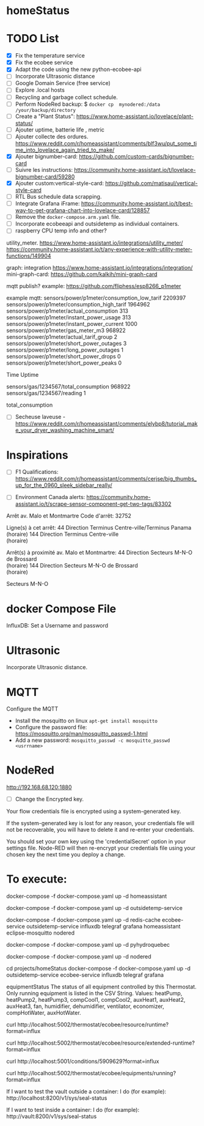 # homeStatus

# TODO List

- [x] Fix the temperature service
- [x] Fix the ecobee service
- [x] Adapt the code using the new python-ecobee-api
- [ ] Incorporate Ultrasonic distance
- [ ] Google Domain Service (free service)
- [ ] Explore .local hosts
- [ ] Recycling and garbage collect schedule.
- [ ] Perform NodeRed backup: $ `docker cp  mynodered:/data  /your/backup/directory`
- [ ] Create a "Plant Status": https://www.home-assistant.io/lovelace/plant-status/
- [ ] Ajouter uptime, batterie life , metric 
- [ ] Ajouter collecte des ordures. https://www.reddit.com/r/homeassistant/comments/blf3wu/put_some_time_into_lovelace_again_tried_to_make/
- [x] Ajouter bignumber-card: https://github.com/custom-cards/bignumber-card
- [ ] Suivre les instructions: https://community.home-assistant.io/t/lovelace-bignumber-card/59280
- [x] Ajouter custom:vertical-style-card: https://github.com/matisaul/vertical-style-card
- [ ] RTL Bus schedule data scrapping.
- [ ] Integrate Grafana iFrame: https://community.home-assistant.io/t/best-way-to-get-grafana-chart-into-lovelace-card/128857
- [ ] Remove the `docker-compose.arm.yaml` file.
- [ ] Incorporate ecobeeapi and outsidetemp as individual containers.
- [ ] raspberry CPU temp info and other?

utility_meter. https://www.home-assistant.io/integrations/utility_meter/
https://community.home-assistant.io/t/any-experience-with-utility-meter-functions/149904

graph:
integration https://www.home-assistant.io/integrations/integration/
mini-graph-card: https://github.com/kalkih/mini-graph-card


mqtt publish?  example: https://github.com/fliphess/esp8266_p1meter

example mqtt:
sensors/power/p1meter/consumption_low_tarif 2209397
sensors/power/p1meter/consumption_high_tarif 1964962
sensors/power/p1meter/actual_consumption 313
sensors/power/p1meter/instant_power_usage 313
sensors/power/p1meter/instant_power_current 1000
sensors/power/p1meter/gas_meter_m3 968922
sensors/power/p1meter/actual_tarif_group 2
sensors/power/p1meter/short_power_outages 3
sensors/power/p1meter/long_power_outages 1
sensors/power/p1meter/short_power_drops 0
sensors/power/p1meter/short_power_peaks 0

Time
Uptime



sensors/gas/1234567/total_consumption 968922
sensors/gas/1234567/reading 1

total_consumption




- [ ] Secheuse laveuse - https://www.reddit.com/r/homeassistant/comments/elybp8/tutorial_make_your_dryer_washing_machine_smart/


# Inspirations
- [ ] F1 Qualifications: https://www.reddit.com/r/homeassistant/comments/cerjse/big_thumbs_up_for_the_0960_sleek_sidebar_really/
- [ ] Environment Canada alerts: https://community.home-assistant.io/t/scrape-sensor-component-get-two-tags/83302







Arrêt av. Malo et Montmartre Code d'arrêt: 32752

Ligne(s) à cet arrêt:
 44 Direction Terminus 
 Centre-ville/Terminus Panama  (horaire)
 144 Direction Terminus Centre-ville  
 (horaire)

Arrêt(s) à proximité
av. Malo et Montmartre:
 44 Direction Secteurs M-N-O de Brossard  
 (horaire)
 144 Direction Secteurs M-N-O de Brossard  
 (horaire)



Secteurs M-N-O







# docker Compose File
InfluxDB: Set a Username and password

# Ultrasonic
Incorporate Ultrasonic distance.

# MQTT
Configure the MQTT

- Install the mosquitto on linux `apt-get install mosquitto`
- Configure the password file: https://mosquitto.org/man/mosquitto_passwd-1.html
- Add a new password: `mosquitto_passwd -c mosquitto_passwd <usrrname>`

# NodeRed

http://192.168.68.120:1880

- [ ] Change the Encrypted key.

Your flow credentials file is encrypted using a system-generated key.

If the system-generated key is lost for any reason, your credentials
file will not be recoverable, you will have to delete it and re-enter
your credentials.

You should set your own key using the 'credentialSecret' option in
your settings file. Node-RED will then re-encrypt your credentials
file using your chosen key the next time you deploy a change.


# To execute:
docker-compose -f docker-compose.yaml up -d homeassistant

docker-compose -f docker-compose.yaml up -d outsidetemp-service

docker-compose -f docker-compose.yaml up -d redis-cache ecobee-service outsidetemp-service influxdb telegraf grafana homeassistant eclipse-mosquitto nodered



docker-compose -f docker-compose.yaml up -d pyhydroquebec

docker-compose -f docker-compose.yaml up -d nodered



cd projects/homeStatus
docker-compose -f docker-compose.yaml up -d outsidetemp-service ecobee-service influxdb telegraf grafana


equipmentStatus
The status of all equipment controlled by this Thermostat. Only running equipment is listed in the CSV String.
Values: heatPump, heatPump2, heatPump3, compCool1, compCool2, auxHeat1, auxHeat2, auxHeat3, fan, humidifier, dehumidifier, ventilator, economizer, compHotWater, auxHotWater.





curl http://localhost:5002/thermostat/ecobee/resource/runtime?format=influx

curl http://localhost:5002/thermostat/ecobee/resource/extended-runtime?format=influx

curl http://localhost:5001/conditions/5909629?format=influx

curl http://localhost:5002/thermostat/ecobee/equipments/running?format=influx


If I want to test the vault outside a container: I do (for example): http://localhost:8200/v1/sys/seal-status

If I want to test inside a container: I do (for example): http://vault:8200/v1/sys/seal-status

